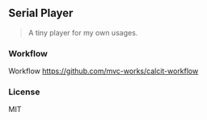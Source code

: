 
Serial Player
----

> A tiny player for my own usages.

### Workflow

Workflow https://github.com/mvc-works/calcit-workflow

### License

MIT
